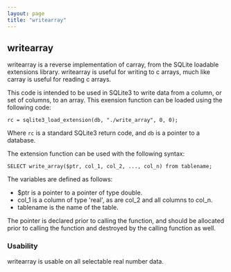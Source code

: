 ```yaml
---
layout: page
title: "writearray"
---
```


## writearray

writearray is a reverse implementation of carray, from the SQLite loadable extensions library. writearray is useful for writing to c arrays, much like carray is useful for reading c arrays.

This code is intended to be used in SQLite3 to write data from a column, or set of columns, to an array. This exension function can be loaded using the following code:

```rc = sqlite3_load_extension(db, "./write_array", 0, 0);```

Where ```rc``` is a standard SQLite3 return code, and ```db``` is a pointer to a database.

The extension function can be used with the following syntax:
```
SELECT write_array($ptr, col_1, col_2, ..., col_n) from tablename;
```
The variables are defined as follows:
- $ptr is a pointer to a pointer of type double.
- col_1 is a column of type 'real', as are col_2 and all columns to col_n.
- tablename is the name of the table.

The pointer is declared prior to calling the function, and should be allocated prior to calling the function and destroyed by the calling function as well.


### Usability

writearray is usable on all selectable real number data.
